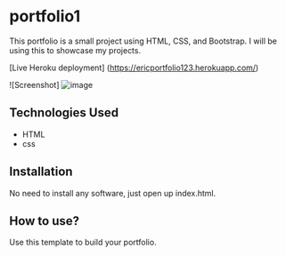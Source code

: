 # portfolio1

This portfolio is a small project using HTML, CSS, and Bootstrap. I will be using this to showcase my projects.

[Live Heroku deployment] (https://ericportfolio123.herokuapp.com/)

![Screenshot] ![image](https://user-images.githubusercontent.com/91698619/137964556-c7704713-e2a2-4992-956e-3ef92c5f813b.png)

## Technologies Used

* HTML
* css

## Installation

No need to install any software, just open up index.html.

## How to use?

Use this template to build your portfolio.
